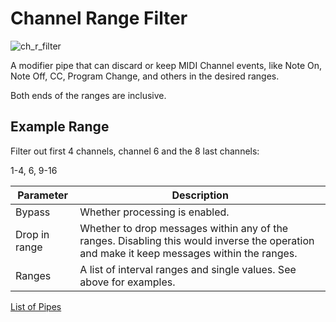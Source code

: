 # Channel Range Filter

![ch_r_filter](https://blokas.io/images/midihub/pipes/ch_r_filter.svg)

A modifier pipe that can discard or keep MIDI Channel events, like Note On, Note Off, CC, Program Change, and others in the desired ranges.

Both ends of the ranges are inclusive.

## Example Range

Filter out first 4 channels, channel 6 and the 8 last channels:

1-4, 6, 9-16

| Parameter              | Description                    |
| ---------------------- | ------------------------------ |
| Bypass                 | Whether processing is enabled. |
| Drop in range          | Whether to drop messages within any of the ranges. Disabling this would inverse the operation and make it keep messages within the ranges. |
| Ranges                 | A list of interval ranges and single values. See above for examples. |

[List of Pipes](index.md#the-list-of-pipes)

